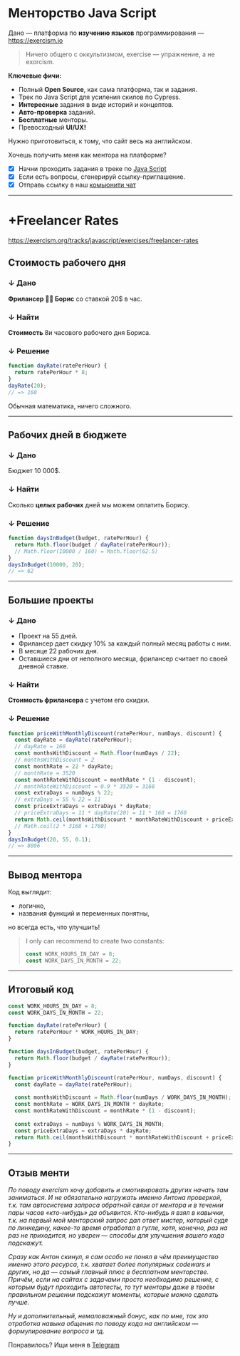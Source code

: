 # Менторство Java Script

Дано — платформа по **изучению языков** программирования — https://exercism.io

> Ничего общего с оккультизмом, exercise — упражнение, а не exorcism.

**Ключевые фичи:**
* Полный **Open Source**, как сама платформа, так и задания.
* Трек по Java Script для усиления скилов по Cypress.
* **Интересные** задания в виде историй и концептов.
* **Авто-проверка** заданий.
* **Бесплатные** менторы.
* Превосходный **UI/UX!**

Нужно приготовиться, к тому, что сайт весь на английском.

Хочешь получить меня как ментора на платформе?

- [x] Начни проходить задания в треке по [Java Script](https://exercism.org/tracks/javascript/exercises)
- [x] Если есть вопросы, сгенерируй ссылку-приглашение.
- [x] Отправь ссылку в наш [комьюнити чат](https://t.me/epic_one_hour_community)

***

# +Freelancer Rates

https://exercism.org/tracks/javascript/exercises/freelancer-rates

## Стоимость рабочего дня

### ↓ Дано

**Фрилансер 🧑‍💻 Борис** со ставкой 20$ в час.

### ↓ Найти

**Стоимость** 8и часового рабочего дня Бориса.

### ↓ Решение

```js
function dayRate(ratePerHour) { 
  return ratePerHour * 8; 
}
dayRate(20); 
// => 160
```

Обычная математика, ничего сложного.

***

## Рабочих дней в бюджете

### ↓ Дано

Бюджет 10 000$.

### ↓ Найти

Сколько **целых рабочих** дней мы можем оплатить Борису.

### ↓ Решение

```js
function daysInBudget(budget, ratePerHour) {
  return Math.floor(budget / dayRate(ratePerHour));
  // Math.floor(10000 / 160) = Math.floor(62.5)
}
daysInBudget(10000, 20); 
// => 62
```

***

## Большие проекты

### ↓ Дано

* Проект на 55 дней.
* Фрилансер дает скидку 10% за каждый полный месяц работы с ним.
* В месяце 22 рабочих дня. 
* Оставшиеся дни от неполного месяца, фрилансер считает по своей дневной ставке.

### ↓ Найти

**Стоимость фрилансера** с учетом его скидки.

### ↓ Решение

```js
function priceWithMonthlyDiscount(ratePerHour, numDays, discount) {
  const dayRate = dayRate(ratePerHour);
  // dayRate = 160
  const monthsWithDiscount = Math.floor(numDays / 22);
  // monthsWithDiscount = 2
  const monthRate = 22 * dayRate; 
  // monthRate = 3520
  const monthRateWithDiscount = monthRate * (1 - discount);
  // monthRateWithDiscount = 0.9 * 3520 = 3168
  const extraDays = numDays % 22;
  // extraDays = 55 % 22 = 11
  const priceExtraDays = extraDays * dayRate;
  // priceExtraDays = 11 * dayRate(20) = 11 * 160 = 1760
  return Math.ceil(monthsWithDiscount * monthRateWithDiscount + priceExtraDays);
  // Math.ceil(2 * 3168 + 1760)
}
daysInBudget(20, 55, 0.1);
// => 8096
```

***

## Вывод ментора

Код выглядит:
* логично,
* названия функций и переменных понятны,

но всегда есть, что улучшить!

> I only can recommend to create two constants:
> ```js
> const WORK_HOURS_IN_DAY = 8;
> const WORK_DAYS_IN_MONTH = 22;
> ```

***

## Итоговый код

```js
const WORK_HOURS_IN_DAY = 8;
const WORK_DAYS_IN_MONTH = 22;

function dayRate(ratePerHour) { 
  return ratePerHour * WORK_HOURS_IN_DAY; 
}

function daysInBudget(budget, ratePerHour) {
  return Math.floor(budget / dayRate(ratePerHour));
}

function priceWithMonthlyDiscount(ratePerHour, numDays, discount) { 
  const dayRate = dayRate(ratePerHour);
  
  const monthsWithDiscount = Math.floor(numDays / WORK_DAYS_IN_MONTH);
  const monthRate = WORK_DAYS_IN_MONTH * dayRate; 
  const monthRateWithDiscount = monthRate * (1 - discount);
  
  const extraDays = numDays % WORK_DAYS_IN_MONTH;
  const priceExtraDays = extraDays * dayRate;
  return Math.ceil(monthsWithDiscount * monthRateWithDiscount + priceExtraDays);
}
```

***

## Отзыв менти

*По поводу exercism хочу добавить и смотивировать других начать там заниматься. И не обязательно нагружать именно Антона проверкой, т.к. там автосистема запроса обратной связи от ментора и в течении пары часов «кто-нибудь» да объявится. Кто-нибудь я взял в кавычки, т.к. на первый мой менторский запрос дал ответ мистер, который судя по линкедину, какое-то время отработал в гугле, хотя, конечно, раз на раз не приходится, но уверен — способы для улучшения вашего кода подскажут.*

*Сразу как Антон скинул, я сам особо не понял в чём преимущество именно этого ресурса, т.к. хватает более популярных codewars и других, но да — самый главный плюс в бесплатном менторстве. Причём, если на сайтах с задачами просто необходимо решение, с которым будут проходить автотесты, то тут менторы даже в твоём правильном решении подскажут моменты, которые можно сделать лучше.*

*Ну и дополнительный, немаловажный бонус, как по мне, так это отработка навыка общения по поводу кода на английском — формулирование вопроса и тд.*

Понравилось? Ищи меня в [Telegram](https://t.me/epic_one_hour)